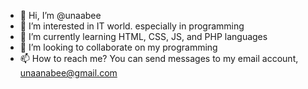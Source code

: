 - 👋 Hi, I’m @unaabee
- 👀 I’m interested in IT world. especially in programming
- 🌱 I’m currently learning HTML, CSS, JS, and PHP languages
- 💞️ I’m looking to collaborate on my programming
- 📫 How to reach me? You can send messages to my email account, unaanabee@gmail.com

<!---
unaabee/unaa is a ✨ special ✨ repository because its `README.md` (this file) appears on your GitHub profile.
You can click the Preview link to take a look at your changes.
--->
